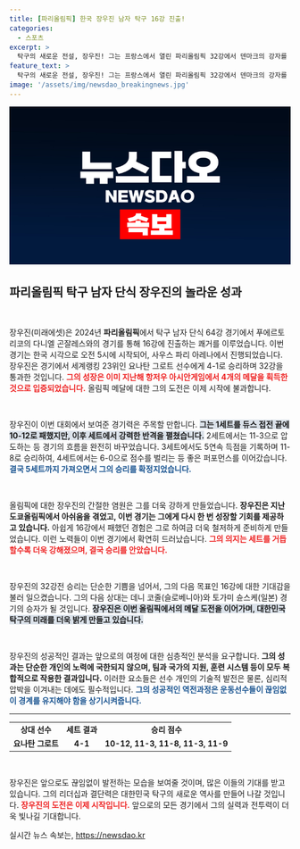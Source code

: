 ```yaml
---
title: [파리올림픽] 한국 장우진 남자 탁구 16강 진출!
categories:
  - 스포츠
excerpt: >
  탁구의 새로운 전설, 장우진! 그는 프랑스에서 열린 파리올림픽 32강에서 덴마크의 강자를 역전시키며 16강 진출에 성공했습니다. 첫 올림픽 메달을 향한 그의 도전에 응원과 기대를 보내주세요!
feature_text: >
  탁구의 새로운 전설, 장우진! 그는 프랑스에서 열린 파리올림픽 32강에서 덴마크의 강자를 역전시키며 16강 진출에 성공했습니다. 첫 올림픽 메달을 향한 그의 도전에 응원과 기대를 보내주세요!
image: '/assets/img/newsdao_breakingnews.jpg'
---
```


<p><img src="/assets/img/newsdao_breakingnews.jpg" alt="cryptoinkorea 속보" /></p>

<h2 data-ke-size="size26">파리올림픽 탁구 남자 단식 장우진의 놀라운 성과</h2>

<p data-ke-size="size16">&nbsp;</p>

<p>장우진(미래에셋)은 2024년 <b>파리올림픽</b>에서 탁구 남자 단식 64강 경기에서 푸에르토리코의 다니엘 곤잘레스와의 경기를 통해 16강에 진출하는 쾌거를 이루었습니다. 이번 경기는 한국 시각으로 오전 5시에 시작되어, 사우스 파리 아레나에서 진행되었습니다. 장우진은 경기에서 세계랭킹 23위인 요나탄 그로트 선수에게 4-1로 승리하며 32강을 통과한 것입니다. <b><span style="color: #ee2323;">그의 성장은 이미 지난해 항저우 아시안게임에서 4개의 메달을 획득한 것으로 입증되었습니다.</span></b>  올림픽 메달에 대한 그의 도전은 이제 시작에 불과합니다.</p>

<p data-ke-size="size16">&nbsp;</p>

<p>장우진이 이번 대회에서 보여준 경기력은 주목할 만합니다. <b><span style="background-color: #21538527;">그는 1세트를 듀스 접전 끝에 10-12로 패했지만, 이후 세트에서 강력한 반격을 펼쳤습니다.</span></b>  2세트에서는 11-3으로 압도하는 등 경기의 흐름을 완전히 바꾸었습니다. 3세트에서도 5연속 득점을 기록하며 11-8로 승리하여, 4세트에서는 6-0으로 점수를 벌리는 등 좋은 퍼포먼스를 이어갔습니다. <b><span style="color: #1a5490;">결국 5세트까지 가져오면서 그의 승리를 확정지었습니다.</span></b></p>

<p data-ke-size="size16">&nbsp;</p>

<p>올림픽에 대한 장우진의 간절한 염원은 그를 더욱 강하게 만들었습니다. <b>장우진은 지난 도쿄올림픽에서 아쉬움을 겪었고, 이번 경기는 그에게 다시 한 번 성장할 기회를 제공하고 있습니다.</b>  아쉽게 16강에서 패했던 경험은 그로 하여금 더욱 철저하게 준비하게 만들었습니다. 이런 노력들이 이번 경기에서 확연히 드러났습니다. <b><span style="color: #ee2323;">그의 의지는 세트를 거듭할수록 더욱 강해졌으며, 결국 승리를 안았습니다.</span></b></p>

<p data-ke-size="size16">&nbsp;</p>

<p>장우진의 32강전 승리는 단순한 기쁨을 넘어서, 그의 다음 목표인 16강에 대한 기대감을 불러 일으켰습니다. 그의 다음 상대는 데니 코줄(슬로베니아)와 토가미 슌스케(일본) 경기의 승자가 될 것입니다. <b><span style="background-color: #21538527;">장우진은 이번 올림픽에서의 메달 도전을 이어가며, 대한민국 탁구의 미래를 더욱 밝게 만들고 있습니다.</span></b></p>

<p data-ke-size="size16">&nbsp;</p>

<p>장우진의 성공적인 결과는 앞으로의 여정에 대한 심층적인 분석을 요구합니다. <b>그의 성과는 단순한 개인의 노력에 국한되지 않으며, 팀과 국가의 지원, 훈련 시스템 등이 모두 복합적으로 작용한 결과입니다.</b>  이러한 요소들은 선수 개인의 기술적 발전은 물론, 심리적 압박을 이겨내는 데에도 필수적입니다. <b><span style="color: #1a5490;">그의 성공적인 역전과정은 운동선수들이 끊임없이 경계를 유지해야 함을 상기시켜줍니다.</span></b></p>

<hr>

<table style="width: 100%;">
  <tr>
    <td style="text-align: center; height: 17px;"><b>상대 선수</b></td>
    <td style="text-align: center; height: 17px;"><b>세트 결과</b></td>
    <td style="text-align: center; height: 17px;"><b>승리 점수</b></td>
  </tr>
  <tr>
    <td style="text-align: center; height: 17px;"><b>요나탄 그로트</b></td>
    <td style="text-align: center; height: 17px;"><b>4-1</b></td>
    <td style="text-align: center; height: 17px;"><b>10-12, 11-3, 11-8, 11-3, 11-9</b></td>
  </tr>
</table>

<p data-ke-size="size16">&nbsp;</p>

<p>장우진은 앞으로도 끊임없이 발전하는 모습을 보여줄 것이며, 많은 이들의 기대를 받고 있습니다. 그의 리더십과 결단력은 대한민국 탁구의 새로운 역사를 만들어 나갈 것입니다. <b><span style="color: #ee2323;">장우진의 도전은 이제 시작입니다.</span></b>  앞으로의 모든 경기에서 그의 실력과 전투력이 더욱 빛나길 기대합니다.</p>
실시간 뉴스 속보는, <a href="https://newsdao.kr" rel="dofollow">https://newsdao.kr</a>


